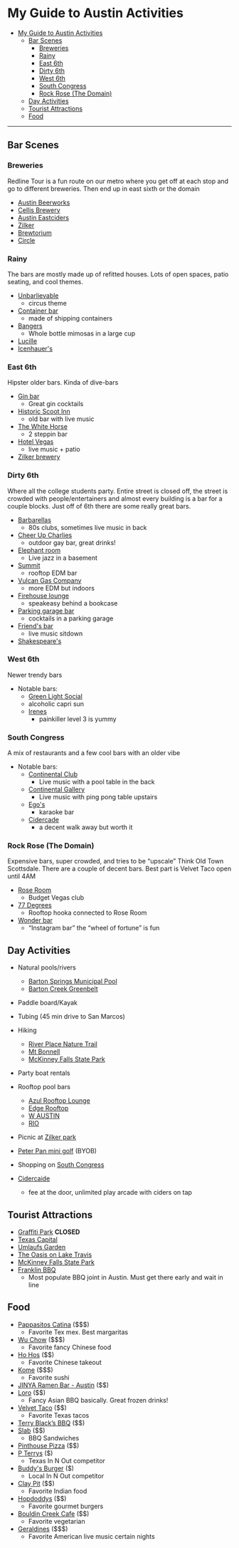 # My Guide to Austin Activities

- [My Guide to Austin Activities](#my-guide-to-austin-activities)
  - [Bar Scenes](#bar-scenes)
    - [Breweries](#breweries)
    - [Rainy](#rainy)
    - [East 6th](#east-6th)
    - [Dirty 6th](#dirty-6th)
    - [West 6th](#west-6th)
    - [South Congress](#south-congress)
    - [Rock Rose (The Domain)](#rock-rose-the-domain)
  - [Day Activities](#day-activities)
  - [Tourist Attractions](#tourist-attractions)
  - [Food](#food)

---

## Bar Scenes

### Breweries

Redline Tour is a fun route on our metro where you get off at each stop and go to different breweries. Then end up in east sixth or the domain

- [Austin Beerworks](https://g.page/austinbeerworks?share)
- [Cellis Brewery](https://goo.gl/maps/R18SHVeeXf6GbaeL7)
- [Austin Eastciders](https://g.page/austin-eastciders-barton-springs?share)
- [Zilker](https://g.page/ZilkerBrewing?share)
- [Brewtorium](https://goo.gl/maps/m14pen1WiHijYs8e7)
- [Circle](https://goo.gl/maps/KhyFgQfpKrKGhPNE6)
  
### Rainy

The bars are mostly made up of refitted houses. Lots of open spaces, patio seating, and cool themes.

- [Unbarlievable](https://goo.gl/maps/cF5Hung5Xbj5bsTn7)
  - circus theme
- [Container bar](https://goo.gl/maps/hQXwyixoYbA1YnRV7) 
  - made of shipping containers
- [Bangers](https://goo.gl/maps/fr3f8dh4cYAQY1mN9)
  - Whole bottle mimosas in a large cup
- [Lucille](https://goo.gl/maps/2nrB74AbdpUJAg447)
- [Icenhauer's](https://goo.gl/maps/5DYkV4ttEcstxUzj8)

### East 6th

Hipster older bars. Kinda of dive-bars

- [Gin bar](https://www.google.com/maps/place/Gin+Bar/data=!4m5!3m4!1s0x8644b560a1096289:0x4034265b6d8c564f!8m2!3d30.2616332!4d-97.7226792?authuser=0&hl=en&rclk=1)
  - Great gin cocktails
- [Historic Scoot Inn](https://g.page/scootinn?share)
  - old bar with live music
- [The White Horse](https://goo.gl/maps/EeCXy49Wfe8NK9LC9)
  - 2 steppin bar
- [Hotel Vegas](https://g.page/hotelvegas?share)
  - live music + patio
- [Zilker brewery](https://g.page/ZilkerBrewing?share)

### Dirty 6th

Where all the college students party. Entire street is closed off, the street is crowded with people/entertainers and almost every building is a bar for a couple blocks. Just off of 6th there are some really great bars.

- [Barbarellas](https://goo.gl/maps/7Rgh9LZ7qd6ojZdL9)
  - 80s clubs, sometimes live music in back
- [Cheer Up Charlies](https://goo.gl/maps/v5K5ZUtKSKxm3SPd9)
  - outdoor gay bar, great drinks!
- [Elephant room](https://goo.gl/maps/c3BGkiSueBnsHtXE8)
  - Live jazz in a basement
- [Summit](https://goo.gl/maps/qZdEXc6gtzjQSaVA6)
  - rooftop EDM bar
- [Vulcan Gas Company](https://goo.gl/maps/UFWqZg5hgWeWAPDJ9)
  - more EDM but indoors
- [Firehouse lounge](https://goo.gl/maps/yE7Fg8NDi4TVCHDg7)
  - speakeasy behind a bookcase
- [Parking garage bar](https://goo.gl/maps/vbcXhTZaZfSnB1dy8)
  - cocktails in a parking garage
- [Friend's bar](https://goo.gl/maps/XWLkiBqRpTG8dBEs5)
  - live music sitdown
- [Shakespeare's](https://goo.gl/maps/FDZmmgZ5XBt5fSKt7)

### West 6th

Newer trendy bars

- Notable bars:
  - [Green Light Social](https://goo.gl/maps/2fTpEkA2uEM2kgPV8)
  - alcoholic capri sun
  - [Irenes](https://goo.gl/maps/omaLwzuVKN1VZfgy7) 
    - painkiller level 3 is yummy

### South Congress

A mix of restaurants and a few cool bars with an older vibe

- Notable bars:
  - [Continental Club](https://goo.gl/maps/pj9Gy6vnNyjcHgRA9)
    - Live music with a pool table in the back
  - [Continental Gallery](https://goo.gl/maps/jattShazzXmYZYtR9)
    - Live music with ping pong table upstairs
  - [Ego's](https://goo.gl/maps/TNk4yjnXwonaRefM9)
    - karaoke bar
  - [Cidercade](https://g.page/Cidercade-Austin?share)
    - a decent walk away but worth it

### Rock Rose (The Domain)

Expensive bars, super crowded, and tries to be “upscale” Think Old Town Scottsdale. There are a couple of decent bars. Best part is Velvet Taco open until 4AM

- [Rose Room](https://goo.gl/maps/WaEFC62n3aZ1S7WL8)
  - Budget Vegas club
- [77 Degrees](https://goo.gl/maps/YSj7CKpuryyZTLk16)
  - Rooftop hooka connected to Rose Room
- [Wonder bar](https://goo.gl/maps/8GMWyqH8jYo7PXat8)
  - “Instagram bar” the “wheel of fortune” is fun

## Day Activities

- Natural pools/rivers
  - [Barton Springs Municipal Pool](https://goo.gl/maps/eX4FYtsbVsWrdmHK8)
  - [Barton Creek Greenbelt](https://goo.gl/maps/Pv3w5ka3mbmG4T3FA)
- Paddle board/Kayak
- Tubing (45 min drive to San Marcos)
- Hiking
  - [River Place Nature Trail](https://goo.gl/maps/QBo1QkQgakuQD6EN7)
  - [Mt Bonnell](https://goo.gl/maps/zsiJJojBTGmB2FPK7)
  - [McKinney Falls State Park](https://goo.gl/maps/SoBxewEdb5xE8j3JA)

- Party boat rentals
- Rooftop pool bars
  - [Azul Rooftop Lounge](https://goo.gl/maps/Mss5W9SgWjw3u4jQ8)
  - [Edge Rooftop](https://goo.gl/maps/mjdyh8hbagRURKk16)
  - [W AUSTIN](https://goo.gl/maps/ScDhnVkgNWwk7Z11A)
  - [RIO](https://goo.gl/maps/hoWgikKEF7ndQEtY8)
- Picnic at [Zilker park](https://goo.gl/maps/Ck656ZjLmEv1gDbL9)
- [Peter Pan mini golf](https://goo.gl/maps/Rojo1KwTwrJkenSZA) (BYOB)
- Shopping on [South Congress](https://goo.gl/maps/LqxxeLYbAdyPovEw7)
- [Cidercaide](https://g.page/Cidercade-Austin?share)
  - fee at the door, unlimited play arcade with ciders on tap

## Tourist Attractions

- [Graffiti Park](https://www.hopeoutdoorgallery.com) **CLOSED**
- [Texas Capital](https://g.page/TexasCapitol?share)
- [Umlaufs Garden](https://g.page/UmlaufSculpture?share)
- [The Oasis on Lake Travis](https://goo.gl/maps/KXeAnoAFVeuqLaWC6)
- [McKinney Falls State Park](https://goo.gl/maps/SoBxewEdb5xE8j3JA)
- [Franklin BBQ](https://goo.gl/maps/Bgrh5P1QCGY2Cy6m8)
  - Most populate BBQ joint in Austin. Must get there early and wait in line

## Food

- [Pappasitos Catina](https://goo.gl/maps/Tuqj2kfc1VLtMxuM9) ($$$)
  - Favorite Tex mex. Best margaritas
- [Wu Chow](https://goo.gl/maps/mdvMHTyTdJprYHRE6) ($$$)
  - Favorite fancy Chinese food
- [Ho Hos](https://goo.gl/maps/keAtzzK8uidEdT8P9) ($$)
  - Favorite Chinese takeout
- [Kome](https://goo.gl/maps/edhz3y8gjjh84hpr8) ($$$)
  - Favorite sushi
- [JINYA Ramen Bar - Austin](https://goo.gl/maps/uwbM2zX6EazEY48a9) ($$)
- [Loro](https://goo.gl/maps/AMURGetjmbkUzpfZ8) ($$)
  - Fancy Asian BBQ basically. Great frozen drinks!
- [Velvet Taco](https://goo.gl/maps/KwqPzEin2sDhytJe9) ($$)
  - Favorite Texas tacos
- [Terry Black’s BBQ](https://g.page/terryblacksbbq?share) ($$)
- [Slab](https://g.page/slabbbqaustin?share) ($$)
  - BBQ Sandwiches
- [Pinthouse Pizza](https://g.page/Pinthouse-Pizza-Burnet?share) ($$)
- [P Terrys](https://g.page/pterrys-capital-plaza?share) ($)
  - Texas In N Out competitor
- [Buddy's Burger](https://g.page/Buddys-Burger-Austin?share) ($)
  - Local In N Out competitor
- [Clay Pit](https://g.page/claypitaustin?share) ($$)
  - Favorite Indian food
- [Hopdoddys](https://goo.gl/maps/RFQ9CjCdH6orqZ887) ($$)
  - Favorite gourmet burgers
- [Bouldin Creek Cafe](https://goo.gl/maps/8iaVmH7nbDdo6mnKA) ($$)
  - Favorite vegetarian
- [Geraldines](https://goo.gl/maps/1WM8q3wmtLHCxGeu5) ($$$)
  - Favorite American live music certain nights
